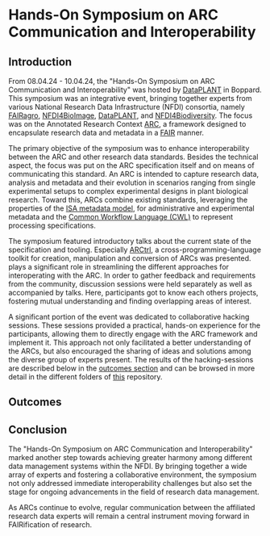 # Hands-On Symposium on ARC Communication and Interoperability

## Introduction

From 08.04.24 - 10.04.24, the "Hands-On Symposium on ARC Communication and Interoperability" was hosted by [DataPLANT](https://nfdi4plants.org/) in Boppard. This symposium was an integrative event, bringing together experts from various National Research Data Infrastructure (NFDI) consortia, namely [FAIRagro](https://fairagro.net/en/), [NFDI4BioImage](https://nfdi4bioimage.de/), [DataPLANT](https://nfdi4plants.org/), and [NFDI4Biodiversity](https://www.nfdi4biodiversity.org/de/). The focus was on the Annotated Research Context [ARC](https://github.com/nfdi4plants/ARC-specification), a framework designed to encapsulate research data and metadata in a [FAIR](https://www.go-fair.org/fair-principles/) manner.

The primary objective of the symposium was to enhance interoperability between the ARC and other research data standards. Besides the technical aspect, the focus was put on the ARC specification itself and on means of communicating this standard. An ARC is intended to capture research data, analysis and metadata and their evolution in scenarios ranging from single experimental setups to complex experimental designs in plant biological research. Toward this, ARCs combine existing standards, leveraging the properties of the [ISA metadata model](https://isa-specs.readthedocs.io/en/latest/index.html), for administrative and experimental metadata and the [Common Workflow Language (CWL)](https://www.commonwl.org/) to represent processing specifications.

The symposium featured introductory talks about the current state of the specification and tooling. Especially [ARCtrl](https://github.com/nfdi4plants/ARCtrl), a cross-programming-language toolkit for creation, manipulation and conversion of ARCs was presented. plays a significant role in streamlining the different approaches for interoperating with the ARC. In order to gather feedback and requirements from the community, discussion sessions were held separately as well as accompanied by talks. Here, participants got to know each others projects, fostering mutual understanding and finding overlapping areas of interest. 

A significant portion of the event was dedicated to collaborative hacking sessions. These sessions provided a practical, hands-on experience for the participants, allowing them to directly engage with the ARC framework and implement it. This approach not only facilitated a better understanding of the ARCs, but also encouraged the sharing of ideas and solutions among the diverse group of experts present. The results of the hacking-sessions are described below in the [outcomes section](#outcomes) and can be browsed in more detail in the different folders of [this](https://github.com/nfdi4plants/ARC-Symposium) repository.

## Outcomes


## Conclusion

The "Hands-On Symposium on ARC Communication and Interoperability" marked another step towards achieving greater harmony among different data management systems within the NFDI. By bringing together a wide array of experts and fostering a collaborative environment, the symposium not only addressed immediate interoperability challenges but also set the stage for ongoing advancements in the field of research data management.

As ARCs continue to evolve, regular communication between the affiliated research data experts will remain a central instrument moving forward in FAIRification of research.